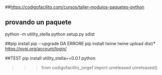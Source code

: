 ##https://codigofacilito.com/cursos/taller-modulos-paquetes-python

## provando un paquete
python -m utility_stella
python setup.py sdist


##pip install pip --upgrade  DA ERRORE
pip install twine
twine upload dist/*
https://pypi.org/account/login/

##TEST 
pip install utility_stella==0.0.1
python
>>> from codigofacilito_jorgef import unreleased
>>> unreleased()
